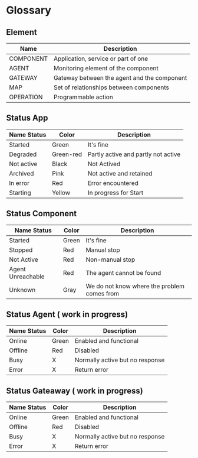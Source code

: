 # Glossary


## Element

| Name| Description|
| -----|--------------|
| COMPONENT |  Application, service or part of one |
| AGENT | Monitoring element of the component |
| GATEWAY | Gateway between the agent and the component |
| MAP | Set of relationships between components |
| OPERATION | Programmable action |

## Status App

| Name Status | Color |	Description |
|-------------|-------|---------------|
| Started | Green | It's fine |
| Degraded | Green-red | Partly active and partly not active |
| Not active | Black | Not Actived |
| Archived | Pink | Not active and retained |
| In error | Red | Error encountered |
| Starting | Yellow | In progress for Start |

## Status Component

| Name Status | Color |	Description |
|-------------|-------|---------------|
| Started | Green | It's fine |
| Stopped | Red | Manual stop |
| Not Active | Red | Non-manual stop |
| Agent Unreachable | Red | The agent cannot be found |
| Unknown | Gray | We do not know where the problem comes from |

## Status Agent ( work in progress)

| Name Status | Color |	Description |
|-------------|-------|---------------|
| Online | Green | Enabled and functional |
| Offline | Red | Disabled |
| Busy | X | Normally active but no response |
| Error | X | Return error |

## Status Gateaway ( work in progress)

| Name Status | Color |	Description |
|-------------|-------|---------------|
| Online | Green | Enabled and functional |
| Offline | Red | Disabled |
| Busy | X | Normally active but no response |
| Error | X | Return error |